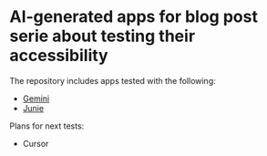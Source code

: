 # AI-generated apps for blog post serie about testing their accessibility

The repository includes apps tested with the following:

- [Gemini](https://github.com/eevajonnapanula/ai-app-generation-tests/tree/main/GeminiTestApp)
- [Junie](https://github.com/eevajonnapanula/ai-app-generation-tests/tree/main/JunieTestApp)

Plans for next tests:
- Cursor
